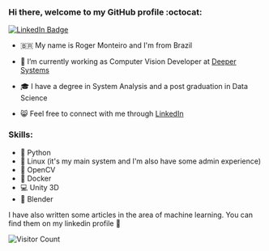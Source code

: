 ### Hi there, welcome to my GitHub profile :octocat:
<a href="https://www.linkedin.com/in/roger-monteiro/" target="_blank">
<img src="https://user-images.githubusercontent.com/28299607/139309325-ae78f2fe-f864-46c8-9c98-a53b3abd019b.gif" alt="LinkedIn Badge" data-canonical-src="https://img.shields.io/badge/-LinkedIn-blue?style=flat-square&amp;logo=Linkedin&amp;logoColor=white" style="max-width:100%;"></a>
 
 <!--
<img src="https://user-images.githubusercontent.com/28299607/139309171-b75613a9-0646-4a5a-8326-58f13042c41e.gif" alt="LinkedIn Badge" data-canonical-src="https://img.shields.io/badge/-LinkedIn-blue?style=flat-square&amp;logo=Linkedin&amp;logoColor=white" style="max-width:100%;"></a>



<img src="https://pics.me.me/looking-at-you-python-72481171.png" alt="LinkedIn Badge" data-canonical-src="https://img.shields.io/badge/-LinkedIn-blue?style=flat-square&amp;logo=Linkedin&amp;logoColor=white" style="max-width:100%;"></a>
<img src="https://i.redd.it/2l4p81b1pxp41.jpg" width="400">
-->
<!--
<img src="https://i.pinimg.com/originals/5a/cf/c2/5acfc296101e82b8dca3031fb3512121.png" width="600">
-->

- :brazil: My name is Roger Monteiro and I'm from Brazil
- :office: I’m currently working as Computer Vision Developer at [Deeper Systems](https://www.deepersystems.com/)
- :mortar_board: I have a degree in System Analysis and a post graduation in Data Science

-  :smile_cat: Feel free to connect with me through [LinkedIn](https://www.linkedin.com/in/roger-monteiro/)

### Skills:

- :snake: Python
- :penguin: Linux (it's my main system and I'm also have some admin experience)
- :minidisc: OpenCV
- :whale: Docker
- :computer: Unity 3D
- :art: Blender
<!--

### Things I like:

- :rocket: Sci-fi
- :video_game: Games
- :closed_book: Read (Yeah, sci-fi)
- :new_moon_with_face: Memes
- :coffee: Coffee (obvious)

### Other Skills:
-->


I have also written some articles in the area of machine learning. You can find them on my linkedin profile :cake:


![Visitor Count](https://profile-counter.glitch.me/kerenskybr/count.svg)

<!--
**kerenskybr/kerenskybr** is a ✨ _special_ ✨ repository because its `README.md` (this file) appears on your GitHub profile.

Here are some ideas to get you started:

- 🔭 I’m currently working on ...
- 🌱 I’m currently learning ...
- 👯 I’m looking to collaborate on ...
- 🤔 I’m looking for help with ...
- 💬 Ask me about ...
- 📫 How to reach me: ...
- 😄 Pronouns: ...
- ⚡ Fun fact: ...
-->
